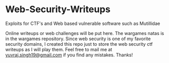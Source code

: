 # Web-Security-Writeups
Exploits for CTF's and Web based vulnerable software such as Mutillidae

Online writeups or web challenges will be put here. The wargames natas is in the wargames repository. Since web security is one of my favorite security domains, I created this repo just to store the web security ctf writeups as I will play them. Feel free to mail me at yuvraj.singh19@gmail.com if you find any mistakes. Thanks!
